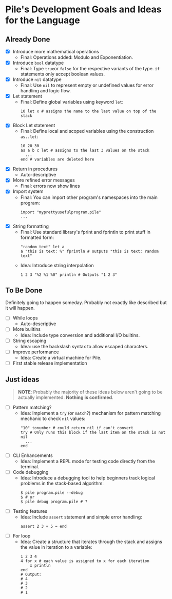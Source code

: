 # Pile's Development Goals and Ideas for the Language

## Already Done
- [X] Introduce more mathematical operations
  * Final: Operations added: Modulo and Exponentiation.
- [X] Introduce `bool` datatype
  * Final: Type `true`or `false` for the respective variants of the type.
           `if` statements only accept boolean values. 
- [X] Introduce `nil` datatype
  * Final: Use `nil` to represent empty or undefined values for error handling and logic flow.
- [X] Let statement
  * Final: Define global variables using keyword `let`:
    ```
    10 let x # assigns the name to the last value on top of the stack
    ```
- [X] Block Let statement
  * Final: Define local and scoped variables using the construction `as..let`:
    ```
    10 20 30
    as a b c let # assigns to the last 3 values on the stack
      ...
    end # variables are deleted here
    ```
- [X] Return in procedures
  * Auto-descriptive
- [X] More refined error messages
  * Final: errors now show lines
- [X] Import system
  * Final: You can import other program's namespaces into the main program:
    ```pile
    import "myprettyusefulprogram.pile"
    ...
    ```
- [X] String formatting
  * Final: Use standard library's fprint and fprintln to print stuff in formatted form:
    ```pile
    "random text" let a
    a "this is text: %" fprintln # outputs "this is text: random text"
    ```
  * Idea: Introduce string interpolation
    ``` 
    1 2 3 "%2 %1 %0" println # Outputs "1 2 3"
    ```

## To Be Done
Definitely going to happen someday. Probably not exactly like described but it will happen.

- [ ] While loops
  * Auto-descriptive
- [ ] More builtins
  * Idea: Include type conversion and additional I/O builtins.
- [ ] String escaping
  * Idea: use the backslash syntax to allow escaped characters.
- [ ] Improve performance
    * Idea: Create a virtual machine for Pile.
- [ ] First stable release implementation

## Just ideas
> **NOTE**: Probably the majority of these ideas below aren't going to be actually implemented. **Nothing is confirmed**.

- [ ] Pattern matching?
  * Idea: Implement a `try` (or `match`?) mechanism for pattern matching mechanic to check `nil` values:
    ```
    "10" tonumber # could return nil if can't convert 
    try # Only runs this block if the last item on the stack is not nil
      ...
    end
    ```
- [ ] CLI Enhancements
  * Idea: Implement a REPL mode for testing code directly from the terminal.
- [ ] Code debugging
  * Idea: Introduce a debugging tool to help beginners track logical problems in the stack-based algorithm:
    ```console
    $ pile program.pile --debug
    $ # or
    $ pile debug program.pile # ?
    ```
- [ ] Testing features
  * Idea: Include `assert` statement and simple error handling:
    ```pile
    assert 2 3 + 5 = end
    ```
- [ ] For loop
  * Idea: Create a structure that iterates through the stack and assigns the value in iteration to a variable:
    ```
    1 2 3 4
    4 for x # each value is assigned to x for each iteration
        x println
    end
    # Output:
    # 4
    # 3
    # 2
    # 1
    ```
